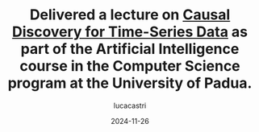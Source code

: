 ---
title: Delivered a lecture on <a class="ext_link" href="https://docs.google.com/presentation/d/1uaveDbg5Lhnld_S-zsU1IFHbXWftBXklFhi2TF5Fd1c/edit?usp=sharing">Causal Discovery for Time-Series Data</a> as part of the Artificial Intelligence course in the Computer Science program at the University of Padua.
layout: post
date: 2024-11-26
tag: causal_discovery_lecture_2024_11_26
image: https://lcastri.github.io/assets/images/talk-icon.png
headerImage: true
updates: true
hidden: true # don't count this post in blog pagination
description: "Causal Discovery for Time Series Lecture"
category: update
author: lucacastri
externalLink: false
---